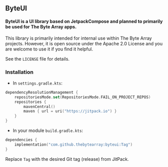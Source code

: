 ## ByteUI

#### ByteUI is a UI library based on JetpackCompose and planned to primarily be used for The Byte Array apps.

This library is primarily intended for internal use within The Byte Array projects. However, it is open source under the Apache 2.0 License and you are welcome to use it if you find it helpful.

See the `LICENSE` file for details.

### Installation

- In `settings.gradle.kts`:

```kotlin
dependencyResolutionManagement {
    repositoriesMode.set(RepositoriesMode.FAIL_ON_PROJECT_REPOS)
    repositories {
        mavenCentral()
        maven { url = uri("https://jitpack.io") }
    }
}
```

- In your module `build.gradle.kts`:

```kotlin
dependencies {
    implementation("com.github.thebytearray:byteui:Tag")
}
```

Replace `Tag` with the desired Git tag (release) from JitPack.